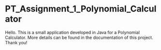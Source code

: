 # PT_Assignment_1_Polynomial_Calculator

Hello. This is a small application developed in Java for a Polynomial Calculator. More details can be found in the documentation of this project. Thank you!
